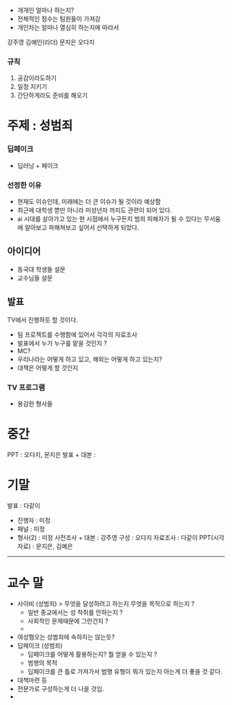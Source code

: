 - 개개인 얼마나 하는지?
- 전체적인 점수는 팀원들이 가져감
- 개인차는 얼마나 열심히 하는지에 따라서 

강주영
김예인(리더)
문지은
오다지

### 규칙
1. 공감이라도하기
2. 일정 지키기
3. 간단하게라도 준비를 해오기
# 주제 : 성범죄
### 딥페이크
- 딥러닝 + 페이크
### 선정한 이유 
- 현재도 이슈인데, 미래에는 더 큰 이슈가 될 것이라 예상함
- 최근에 대학생 뿐만 아니라 미성년자 까지도 관련이 되어 있다.
- ai 시대를 살아가고 있는 현 시점에서 누구든지 범죄 피해자가 될 수 있다는 무서움에 알아보고 파해쳐보고 싶어서 선택하게 되었다.
## 아이디어
- 동국대 학생들 설문
- 교수님들 설문

## 발표
TV에서 진행하듯 할 것이다.
- 팀 프로젝트를 수행함에 있어서 각각의 자료조사
- 발표에서 누가 누구를 맡을 것인지 ?
- MC?
- 우리나라는 어떻게 하고 있고, 해외는 어떻게 하고 있는지?
- 대책은 어떻게 할 것인지

### TV 프로그램 
- 용감한 형사들

# 중간
PPT : 오다지, 문지은
발표 + 대본 : 
# 기말
발표 : 다같이
- 진행자 : 미정 
- 패널 : 미정
- 형사(2) : 미정
사전조사 + 대본 : 강주영
구성 : 오다지
자료조사 : 다같이
PPT(시각자료) : 문지은, 김예은


---
# 교수 말
- 사이비 (성범죄) > 무엇을 달성하려고 하는지 무엇을 목적으로 하는지 ?
	- 일반 종교에서는 성 착취를 안하는지 ?
	- 사회적인 문제때문에 그런건지 ?
	- 
- 여성혐오는 성범죄에 속하지는 않는듯?
- 딥페이크 (성범죄)
	- 딥페이크를 어떻게 활용하는지? 뭘 얻을 수 있는지 ?
	- 범행의 목적
	-  딥페이크를 큰 틀로 가져가서 범행 유형이 뭐가 있는지 아는게 더 좋을 것 같다.
-  대책마련 등
- 전문가로 구성하는게 더 나을 것임.
- 
